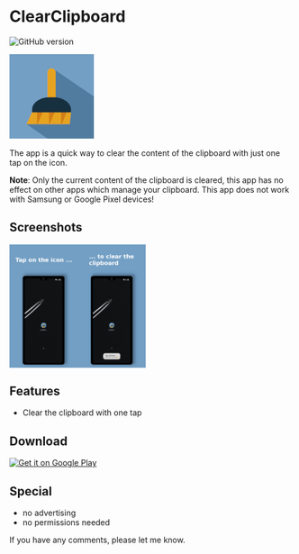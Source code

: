 # ClearClipboard

![GitHub version](https://d25lcipzij17d.cloudfront.net/badge.svg?id=gh&type=6&v=1.0.2&x2=0)

<img alt="Logo" src="/static/logo/logo.png"/>

The app is a quick way to clear the content of the clipboard with just one tap on the icon.

**Note**: Only the current content of the clipboard is cleared, this app has no effect on other apps which manage your clipboard. This app does not work with Samsung or Google Pixel devices!

## Screenshots
<div style="display:flex;">
<img alt="App image" src="/static/screenshots/01.png" width="24%">
<img alt="App image" src="/static/screenshots/02.png" width="24%">
</div>

## Features
* Clear the clipboard with one tap

## Download
<a href='https://play.google.com/store/apps/details?id=com.amnesica.clearclipboard&pcampaignid=pcampaignidMKT-Other-global-all-co-prtnr-py-PartBadge-Mar2515-1'><img alt='Get it on Google Play' src='https://play.google.com/intl/en_us/badges/static/images/badges/en_badge_web_generic.png' height='60'/></a>

## Special
* no advertising
* no permissions needed

If you have any comments, please let me know.
